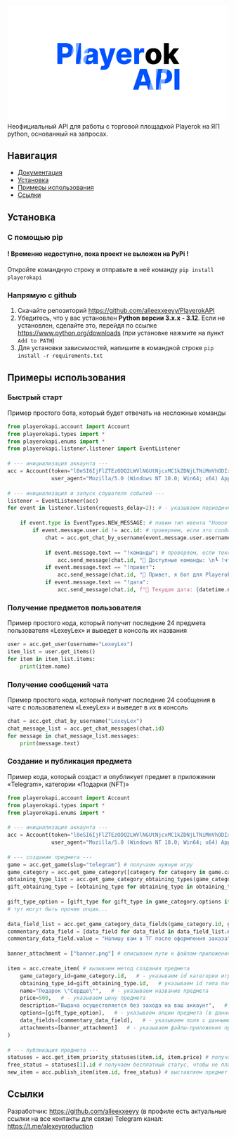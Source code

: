 ![alt text](https://github.com/alleexxeeyy/PlayerokAPI/blob/main/docs/source/_static/logo.png?raw=true)
Неофициальный API для работы с торговой площадкой Playerok на ЯП python, основанный на запросах.

## Навигация
- [Документация](https://playerokapi.readthedocs.io/ru/latest/)
- [Установка](#установка)
- [Примеры использования](#примеры-использования)
- [Ссылки](#ссылки)

## Установка
### С помощью pip
#### ! Временно недоступно, пока проект не выложен на PyPi !
Откройте командную строку и отправьте в неё команду `pip install playerokapi` 

### Напрямую с github
1. Скачайте репозиторий https://github.com/alleexxeeyy/PlayerokAPI
2. Убедитесь, что у вас установлен **Python версии 3.x.x - 3.12**. Если не установлен, сделайте это, перейдя по ссылке https://www.python.org/downloads (при установке нажмите на пункт `Add to PATH`)
3. Для установки зависимостей, напишите в командной строке `pip install -r requirements.txt`


## Примеры использования

### Быстрый старт
Пример простого бота, который будет отвечать на несложные команды

```python
from playerokapi.account import Account
from playerokapi.types import *
from playerokapi.enums import *
from playerokapi.listener.listener import EventListener

# --- инициализация аккаунта ---
acc = Account(token="l0eSI6IjFlZTEzODQ2LWVlNGUtNjcxMC1kZDNjLTNiMmVhODIxMT...",
              user_agent="Mozilla/5.0 (Windows NT 10.0; Win64; x64) AppleWebKit/537.36 (KHTML, like Gecko) Chrome/136.0.0.0 Safari/537.36").get()

# --- инициализация и запуск слушателя событий ---
listener = EventListener(acc)
for event in listener.listen(requests_delay=2): # - указываем периодичность запросов в 2 сек, меньше не рекомендую

    if event.type is EventTypes.NEW_MESSAGE: # ловим тип ивента "Новое сообщение"
        if event.message.user.id != acc.id: # проверяем, если это сообщение было отправлено не от своего же лица
            chat = acc.get_chat_by_username(event.message.user.username) # получаем чат с собеседником

            if event.message.text == "!команды": # проверяем, если текст сообщение - нужная наша команда
                acc.send_message(chat.id, "🤖 Доступные команды: \n┗ !что-то там - показывает что-то\n┗ !где-то там - показывает где-то", True) # отправляем пользователю сообщение
            if event.message.text == "!привет":
                acc.send_message(chat.id, "👋 Привет, я бот для Playerok!\n┗ Узнать команды - !команды", True)
            if event.message.text == "!дата":
                acc.send_message(chat.id, f"📅 Текущая дата: {datetime.now().strftime("%d/%m/%Y, %H:%M:%S")}", True)
```

### Получение предметов пользователя
Пример простого кода, который получит последние 24 предмета пользователя «LexeyLex» и выведет в консоль их названия

```python
user = acc.get_user(username="LexeyLex")
item_list = user.get_items()
for item in item_list.items:
    print(item.name)
```

### Получение сообщений чата
Пример простого кода, который получит последние 24 сообщения в чате с пользователем «LexeyLex» и выведет в их в консоль

```python
chat = acc.get_chat_by_username("LexeyLex")
chat_message_list = acc.get_chat_messages(chat.id)
for message in chat_message_list.messages:
    print(message.text)
```

### Создание и публикация предмета
Пример кода, который создаст и опубликует предмет в приложении «Telegram», категории «Подарки (NFT)»

```python
from playerokapi.account import Account
from playerokapi.types import *
from playerokapi.enums import *

# --- инициализация аккаунта ---
acc = Account(token="l0eSI6IjFlZTEzODQ2LWVlNGUtNjcxMC1kZDNjLTNiMmVhODIxMT...",
              user_agent="Mozilla/5.0 (Windows NT 10.0; Win64; x64) AppleWebKit/537.36 (KHTML, like Gecko) Chrome/136.0.0.0 Safari/537.36").get()

# --- создание предмета ---
game = acc.get_game(slug="telegram") # получаем нужную игру
game_category = acc.get_game_category([category for category in game.categories if category.name == "Подарки (NFT)"][0]) # получаем категорию этой игры
obtaining_type_list = acc.get_game_category_obtaining_types(game_category.id) # получаем типы получения предмета в этой категории
gift_obtaining_type = [obtaining_type for obtaining_type in obtaining_type_list.obtaining_types if obtaining_type.name == "Подарок"][0] # берём тип выдачи подарком

gift_type_option = [gift_type for gift_type in game_category.options if gift_type.value == "heart"][0] # берём тип подарка "Сердце"
# тут могут быть прочие опции...

data_field_list = acc.get_game_category_data_fields(game_category.id, gift_obtaining_type.id) # получаем поля с данными категории определённого типа выдачи
commentary_data_field = [data_field for data_field in data_field_list.data_fields if data_field.label == "Комментарий"][0] # берём поле с данным о комментарие (в этом случае только одно, чаще всего несколько необходимых)
commentary_data_field.value = "Напишу вам в ТГ после оформления заказа" # задаём значение этому полю, так как оно обязательное

banner_attachment = ["banner.png"] # описываем пути к файлам-приложениям предмета

item = acc.create_item( # вызываем метод создания предмета
    game_category_id=game_category.id,   # - указываем id категории игры
    obtaining_type_id=gift_obtaining_type.id,   # указываем id типа получения предмета
    name="Подарок \"Сердце\"",   # - указываем название предмета
    price=500,   # - указываем цену предмета
    description="Выдача осуществляется без захода на ваш аккаунт",   # - указываем описание предмета
    options=[gift_type_option],   # - указываем опции предмета (в данном случае одна, но может быть несколько, поэтому указываются в массиве)
    data_fields=[commentary_data_field],   # - указываем поля с данными предмета
    attachments=[banner_attachment]   # - указываем файлы-приложения предмета (баннер и прочие изображения)
)

# --- публикация предмета ---
statuses = acc.get_item_priority_statuses(item.id, item.price) # получаем статусы приоритета предмета
free_status = statuses[1].id # получаем бесплатный статус, чтобы не платить за премиум выставление
new_item = acc.publish_item(item.id, free_status) # выставляем предмет на продажу
```

## Ссылки
Разработчик: https://github.com/alleexxeeyy (в профиле есть актуальные ссылки на все контакты для связи)
Telegram канал: https://t.me/alexeyproduction
